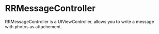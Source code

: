 RRMessageController
===================

RRMessageController is a UIViewController, allows you to write a message with photos as attachement.
